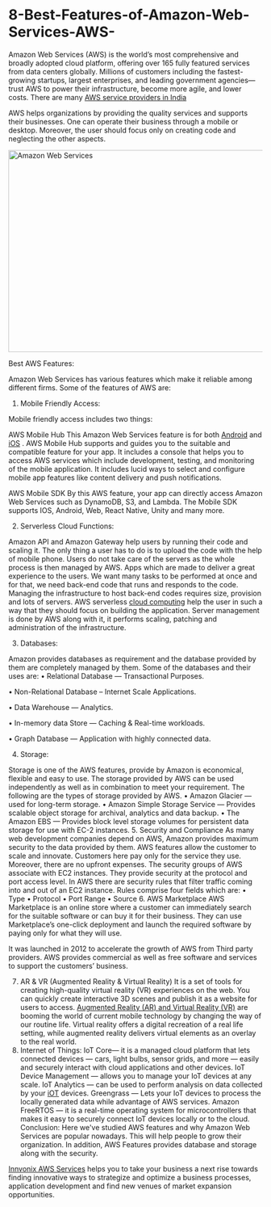 # 8-Best-Features-of-Amazon-Web-Services-AWS-
Amazon Web Services (AWS) is the world’s most comprehensive and broadly adopted cloud platform, offering over 165 fully featured services from data centers globally. Millions of customers including the fastest-growing startups, largest enterprises, and leading government agencies—trust AWS to power their infrastructure, become more agile, and lower costs. There are many <a href="https://www.innvonix.com/cloud-computing">AWS service providers in India</a>

AWS helps organizations by providing the quality services and supports their businesses. One can operate their business through a mobile or desktop. Moreover, the user should focus only on creating code and neglecting the other aspects.

<img src="https://www.innvonix.com/wp-content/uploads/2019/10/Best-Features-of-Amazon-Web-Services-AWS.png" alt="Amazon Web Services" width="600" height="400">

Best AWS Features:

Amazon Web Services has various features which make it reliable among different firms. Some of the features of AWS are:

1. Mobile Friendly Access:

Mobile friendly access includes two things:

AWS Mobile Hub
This Amazon Web Services feature is for both <a href="https://www.innvonix.com/android-application-development">Android</a> and <a href="https://www.innvonix.com/iphone-application-development">iOS</a>
. AWS Mobile Hub supports and guides you to the suitable and compatible feature for your app. It includes a console that helps you to access AWS services which include development, testing, and monitoring of the mobile application. It includes lucid ways to select and configure mobile app features like content delivery and push notifications.

AWS Mobile SDK
By this AWS feature, your app can directly access Amazon Web Services such as DynamoDB, S3, and Lambda. The Mobile SDK supports IOS, Android, Web, React Native, Unity and many more.

2. Serverless Cloud Functions:

Amazon API and Amazon Gateway help users by running their code and scaling it. The only thing a user has to do is to upload the code with the help of mobile phone. Users do not take care of the servers as the whole process is then managed by AWS. Apps which are made to deliver a great experience to the users. We want many tasks to be performed at once and for that, we need back-end code that runs and responds to the code. Managing the infrastructure to host back-end codes requires size, provision and lots of servers. AWS serverless <a href="https://www.innvonix.com/cloud-computing">cloud computing</a>
 help the user in such a way that they should focus on building the application. Server management is done by AWS along with it, it performs scaling, patching and administration of the infrastructure.

3. Databases:

Amazon provides databases as requirement and the database provided by them are completely managed by them. Some of the databases and their uses are:
•	Relational Database — Transactional Purposes.

•	Non-Relational Database – Internet Scale Applications.

•	Data Warehouse — Analytics.

•	In-memory data Store — Caching & Real-time workloads.

•	Graph Database — Application with highly connected data.

4. Storage:

Storage is one of the AWS features, provide by Amazon is economical, flexible and easy to use. The storage provided by AWS can be used independently as well as in combination to meet your requirement. The following are the types of storage provided by AWS.
•	Amazon Glacier — used for long-term storage.
•	Amazon Simple Storage Service — Provides scalable object storage for archival, analytics and data backup.
•	The Amazon EBS — Provides block level storage volumes for persistent data storage for use with EC-2 instances.
5. Security and Compliance
As many web development companies depend on AWS, Amazon provides maximum security to the data provided by them. AWS features allow the customer to scale and innovate. Customers here pay only for the service they use. Moreover, there are no upfront expenses.
The security groups of AWS associate with EC2 instances. They provide security at the protocol and port access level. In AWS there are security rules that filter traffic coming into and out of an EC2 instance. Rules comprise four fields which are:
•	Type
•	Protocol
•	Port Range
•	Source
6. AWS Marketplace
AWS Marketplace is an online store where a customer can immediately search for the suitable software or can buy it for their business. They can use Marketplace’s one-click deployment and launch the required software by paying only for what they will use.

It was launched in 2012 to accelerate the growth of AWS from Third party providers. AWS provides commercial as well as free software and services to support the customers’ business.

7. AR & VR (Augmented Reality & Virtual Reality)
It is a set of tools for creating high-quality virtual reality (VR) experiences on the web. You can quickly create interactive 3D scenes and publish it as a website for users to access.
<a href="https://www.innvonix.com/ar-vr-app-development">Augmented Reality (AR) and Virtual Reality (VR)</a> are booming the world of current mobile technology by changing the way of our routine life. Virtual reality offers a digital recreation of a real life setting, while augmented reality delivers virtual elements as an overlay to the real world.
8. Internet of Things:
IoT Core— it is a managed cloud platform that lets connected devices — cars, light bulbs, sensor grids, and more — easily and securely interact with cloud applications and other devices.
IoT Device Management — allows you to manage your IoT devices at any scale.
IoT Analytics — can be used to perform analysis on data collected by your <a href="https://www.innvonix.com/iot-app-development">iOT</a> devices.
Greengrass — Lets your IoT devices to process the locally generated data while advantage of AWS services.
Amazon FreeRTOS — it is a real-time operating system for microcontrollers that makes it easy to securely connect IoT devices locally or to the cloud.
Conclusion: 
Here we've studied AWS features and why Amazon Web Services are popular nowadays. This will help people to grow their organization. In addition, AWS Features provides database and storage along with the security. 

<a href="https://www.innvonix.com/cloud-computing">Innvonix AWS Services</a>
 helps you to take your business a next rise towards finding innovative ways to strategize and optimize a business processes, application development and find new venues of market expansion opportunities.
